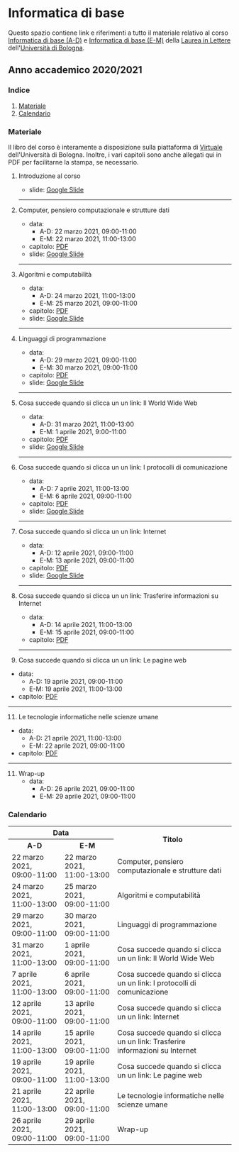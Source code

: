 # Informatica di base

Questo spazio contiene link e riferimenti a tutto il materiale relativo al corso [Informatica di base (A-D)](https://www.unibo.it/it/didattica/insegnamenti/insegnamento/2020/458983) e [Informatica di base (E-M)](https://www.unibo.it/it/didattica/insegnamenti/insegnamento/2020/458984) della [Laurea in Lettere](https://corsi.unibo.it/laurea/lettere) dell'[Università di Bologna](http://www.unibo.it).


## Anno accademico 2020/2021

### Indice

1. [Materiale](#materiale)
2. [Calendario](#calendario)

### Materiale

Il libro del corso è interamente a disposizione sulla piattaforma di [Virtuale](https://virtuale.unibo.it) dell'Università di Bologna. Inoltre, i vari capitoli sono anche allegati qui in PDF per facilitarne la stampa, se necessario.

1. Introduzione al corso
   * slide: [Google Slide](https://tinyurl.com/bi1819-00)
   <hr />
   
2. Computer, pensiero computazionale e strutture dati
   * data:
     * A-D: 22 marzo 2021, 09:00-11:00
     * E-M: 22 marzo 2021, 11:00-13:00
   * capitolo: [PDF](https://basic-inf.github.io/2020-2021/chapters/01.pdf)
   * slide: [Google Slide](https://tinyurl.com/bi1819-01)
   <hr />

3. Algoritmi e computabilità
   * data:
     * A-D: 24 marzo 2021, 11:00-13:00
     * E-M: 25 marzo 2021, 09:00-11:00
   * capitolo: [PDF](https://basic-inf.github.io/2020-2021/chapters/02.pdf)
   * slide: [Google Slide](https://tinyurl.com/bi1819-02)
   <hr />

4. Linguaggi di programmazione
   * data:
     * A-D: 29 marzo 2021, 09:00-11:00
     * E-M: 30 marzo 2021, 09:00-11:00
   * capitolo: [PDF](https://basic-inf.github.io/2020-2021/chapters/03.pdf)
   * slide: [Google Slide](https://tinyurl.com/bi1819-03)
   <hr />

5. Cosa succede quando si clicca un un link: Il World Wide Web
   * data:
     * A-D: 31 marzo 2021, 11:00-13:00
     * E-M: 1 aprile 2021, 9:00-11:00
   * capitolo: [PDF](https://basic-inf.github.io/2020-2021/chapters/04.pdf)
   * slide: [Google Slide](https://tinyurl.com/bi1819-04)
   <hr />

6. Cosa succede quando si clicca un un link: I protocolli di comunicazione
   * data:
     * A-D: 7 aprile 2021, 11:00-13:00
     * E-M: 6 aprile 2021, 09:00-11:00
   * capitolo: [PDF](https://basic-inf.github.io/2020-2021/chapters/05.pdf)
   * slide: [Google Slide](https://tinyurl.com/bi1819-05)
   <hr />

7. Cosa succede quando si clicca un un link: Internet
   * data:
     * A-D: 12 aprile 2021, 09:00-11:00
     * E-M: 13 aprile 2021, 09:00-11:00
   * capitolo: [PDF](https://basic-inf.github.io/2020-2021/chapters/06.pdf)
   * slide: [Google Slide](https://tinyurl.com/bi1819-06)
   <hr />

8. Cosa succede quando si clicca un un link: Trasferire informazioni su Internet
   * data:
     * A-D: 14 aprile 2021, 11:00-13:00
     * E-M: 15 aprile 2021, 09:00-11:00
   * capitolo: [PDF](https://basic-inf.github.io/2020-2021/chapters/07.pdf)
   <hr />

9.  Cosa succede quando si clicca un un link: Le pagine web
   * data:
     * A-D: 19 aprile 2021, 09:00-11:00
     * E-M: 19 aprile 2021, 11:00-13:00
   * capitolo: [PDF](https://basic-inf.github.io/2020-2021/chapters/08.pdf)
   <hr />

11. Le tecnologie informatiche nelle scienze umane
   * data:
     * A-D: 21 aprile 2021, 11:00-13:00
     * E-M: 22 aprile 2021, 09:00-11:00
   * capitolo: [PDF](https://basic-inf.github.io/2020-2021/chapters/09.pdf)
   <hr />

11. Wrap-up
    * data:
      * A-D: 26 aprile 2021, 09:00-11:00
      * E-M: 29 aprile 2021, 09:00-11:00
   

### Calendario

<table>
    <tr><th colspan="2">Data</th><th rowspan="2">Titolo</th></tr>
    <tr><th>A-D</th><th>E-M</th></tr>
    <tr><td>22 marzo 2021, 09:00-11:00</td><td>22 marzo 2021, 11:00-13:00</td><td>Computer, pensiero computazionale e strutture dati</td></tr>
    <tr><td>24 marzo 2021, 11:00-13:00</td><td>25 marzo 2021, 09:00-11:00</td><td>Algoritmi e computabilità</td></tr>
    <tr><td>29 marzo 2021, 09:00-11:00</td><td>30 marzo 2021, 09:00-11:00</td><td>Linguaggi di programmazione</td></tr>
    <tr><td>31 marzo 2021, 11:00-13:00</td><td>1 aprile 2021, 09:00-11:00</td><td>Cosa succede quando si clicca un un link: Il World Wide Web</td></tr>
    <tr><td>7 aprile 2021, 11:00-13:00</td><td>6 aprile 2021, 09:00-11:00</td><td>Cosa succede quando si clicca un un link: I protocolli di comunicazione</td></tr>
    <tr><td>12 aprile 2021, 09:00-11:00</td><td>13 aprile 2021, 09:00-11:00</td><td>Cosa succede quando si clicca un un link: Internet</td></tr>
    <tr><td>14 aprile 2021, 11:00-13:00</td><td>15 aprile 2021, 09:00-11:00</td><td>Cosa succede quando si clicca un un link: Trasferire informazioni su Internet</td></tr>
    <tr><td>19 aprile 2021, 09:00-11:00</td><td>19 aprile 2021, 11:00-13:00</td><td>Cosa succede quando si clicca un un link: Le pagine web</td></tr>
    <tr><td>21 aprile 2021, 11:00-13:00</td><td>22 aprile 2021, 09:00-11:00</td><td>Le tecnologie informatiche nelle scienze umane</td></tr>
    <tr><td>26 aprile 2021, 09:00-11:00</td><td>29 aprile 2021, 09:00-11:00</td><td>Wrap-up</td></tr>
</table>
